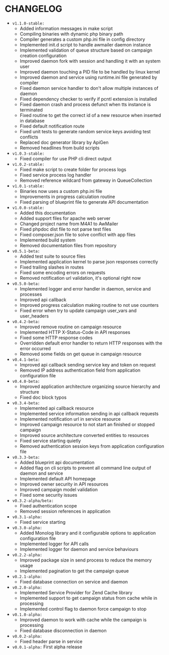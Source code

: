 CHANGELOG
=========
- `v1.1.0-stable:`
    * Added information messages in make script
    * Compiling binaries with dynamic php binary path
    * Compiler generates a custom php.ini file in config directory
    * Implemented init.d script to handle awmailer daemon instance
    * Implemented validation of queue structure based on campaign creation configuration
    * Improved daemon fork with session and handling it with an system user
    * Improved daemon touching a PID file to be handled by linux kernel
    * Improved daemon and service using runtime.ini file generated by compiler
    * Fixed daemon service handler to don't allow multiple instances of daemon
    * Fixed dependency checker to verify if pcntl extension is installed
    * Fixed daemon crash and process defunct when tts instance is terminated
    * Fixed routine to get the correct id of a new resource when inserted in database 
    * Fixed default notification route
    * Fixed unit tests to generate random service keys avoiding test conflicts
    * Replaced doc generator library by ApiGen
    * Removed headlines from build scripts
- `v1.0.3-stable:` 
    * Fixed compiler for use PHP cli direct output
- `v1.0.2-stable:`
    * Fixed make script to create folder for process logs
    * Fixed service process log handler
    * Removed reference wildcard from gateway in QueueCollection
- `v1.0.1-stable:`
    * Binaries now uses a custom php.ini file
    * Improvements in progress calculation routine
    * Fixed parsing of blueprint file to generate API documentation
- `v1.0.0-stable:`
    * Added this documentation
    * Added support files for apache web server
    * Changed project name from M4A1 to AwMailer
    * Fixed phpdoc dist file to not parse test files
    * Fixed composer.json file to solve conflict with app files
    * Implemented build system
    * Removed documentation files from repository
- `v0.5.1-beta:`
    * Added test suite to source files
    * Implemented application kernel to parse json responses correctly
    * Fixed trailing slashes in routes
    * Fixed some encoding errors on requests
    * Removed notification url validation, it's optional right now
- `v0.5.0-beta:`
    * Implemented logger and error handler in daemon, service and processes
    * Improved api callback 
    * Improved progress calculation making routine to not use counters
    * Fixed error when try to update campaign user_vars and user_headers
- `v0.4.2-beta:`
    * Improved remove routine on campaign resource
    * Implemented HTTP X-Status-Code in API responses
    * Fixed some HTTP response codes
    * Overridden default error handler to return HTTP responses with the error occurred
    * Removed some fields on get queue in campaign resource
- `v0.4.1-beta:`
    * Improved api callback sending service key and token on request
    * Removed IP address authentication field from application configuration file
- `v0.4.0-beta:`
    * Improved application architecture organizing source hierarchy and structure
    * Fixed doc block typos
- `v0.3.4-beta:`
    * Implemented api callback resource
    * Implemented service information sending in api callback requests
    * Implemented notification url in service resource
    * Improved campaign resource to not start an finished or stopped campaign
    * Improved source architecture converted entities to resources
    * Fixed service starting quietly
    * Removed authentication session keys from application configuration file
- `v0.3.3-beta:`
    * Added blueprint api documentation
    * Added flag on cli scripts to prevent all command line output of daemon and service
    * Implemented default API homepage
    * Improved owner security in API resources
    * Improved campaign model validation
    * Fixed some security issues
- `v0.3.2-alpha/beta:`
    * Fixed authentication scope
    * Removed session references in application
- `v0.3.1-alpha:` 
    * Fixed service starting
- `v0.3.0-alpha:`
    * Added Monolog library and it configurable options to application configuration file
    * Implemented logger for API calls
    * Implemented logger for daemon and service behaviours
- `v0.2.2-alpha:`
    * Improved package size in send process to reduce the memory usage
    * Implemented pagination to get the campaign queue
- `v0.2.1-alpha:`
    * Fixed database connection on service and daemon
- `v0.2.0-alpha:`
    * Implemented Service Provider for Zend Cache library
    * Implemented support to get campaign status from cache while in processing
    * Implemented control flag to daemon force campaign to stop
- `v0.1.0-alpha:`
    * Improved daemon to work with cache while the campaign is processing
    * Fixed database disconnection in daemon
- `v0.0.2-alpha:`
    * Fixed header parse in service
- `v0.0.1-alpha:` First alpha release
